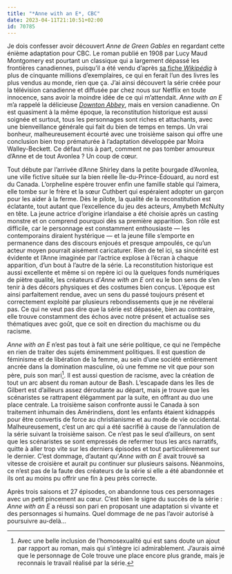 ```yaml
---
title: "*Anne with an E*, CBC"
date: 2023-04-11T21:10:51+02:00
id: 70785 
---
```


Je dois confesser avoir découvert *Anne de Green Gables* en regardant cette énième adaptation pour CBC. Le roman publié en 1908 par Lucy Maud Montgomery est pourtant un classique qui a largement dépassé les frontières canadiennes, puisqu’il a été vendu d’après [sa fiche *Wikipédia*](https://fr.wikipedia.org/wiki/Anne…_la_maison_aux_pignons_verts) à plus de cinquante millions d’exemplaires, ce qui en ferait l’un des livres les plus vendus au monde, rien que ça. J’ai ainsi découvert la série créée pour la télévision canadienne et diffusée par chez nous sur Netflix en toute innocence, sans avoir la moindre idée de ce qui m’attendait. *Anne with an E* m’a rappelé la délicieuse [*Downton Abbey*](https://voiretmanger.fr/downton-abbey-fellowes-itv1/), mais en version canadienne. On est quasiment à la même époque, la reconstitution historique est aussi soignée et surtout, tous les personnages sont riches et attachants, avec une bienveillance générale qui fait du bien de temps en temps. Un vrai bonheur, malheureusement écourté avec une troisième saison qui offre une conclusion bien trop prématurée à l’adaptation développée par Moira Walley-Beckett. Ce défaut mis à part, comment ne pas tomber amoureux d’Anne et de tout Avonlea ? Un coup de cœur.

Tout débute par l’arrivée d’Anne Shirley dans la petite bourgade d’Avonlea, une ville fictive située sur la bien réelle Île-du-Prince-Édouard, au nord est du Canada. L’orpheline espère trouver enfin une famille stable qui l’aimera, elle tombe sur le frère et la sœur Cuthbert qui espéraient adopter un garçon pour les aider à la ferme. Dès le pilote, la qualité de la reconstitution est éclatante, tout autant que l’excellence du jeu des acteurs, Amybeth McNulty en tête. La jeune actrice d’origine irlandaise a été choisie après un casting monstre et on comprend pourquoi dès sa première apparition. Son rôle est difficile, car le personnage est constamment enthousiaste — les contemporains diraient hystérique — et la jeune fille s’emporte en permanence dans des discours enjoués et presque ampoulés, ce qu’un acteur moyen pourrait aisément caricaturer. Rien de tel ici, sa sincérité est évidente et l’Anne imaginée par l’actrice explose à l’écran à chaque apparition, d’un bout à l’autre de la série. La reconstitution historique est aussi excellente et même si on repère ici ou là quelques fonds numériques de piètre qualité, les créateurs d’*Anne with an E* ont eu le bon sens de s’en tenir à des décors physiques et des costumes bien conçus. L’époque est ainsi parfaitement rendue, avec un sens du passé toujours présent et correctement exploité par plusieurs rebondissements que je ne révélerai pas. Ce qui ne veut pas dire que la série est dépassée, bien au contraire, elle trouve constamment des échos avec notre présent et actualise ses thématiques avec goût, que ce soit en direction du machisme ou du racisme.

*Anne with an E* n’est pas tout à fait une série politique, ce qui ne l’empêche en rien de traiter des sujets éminemment politiques. Il est question de féminisme et de libération de la femme, au sein d’une société entièrement ancrée dans la domination masculine, où une femme ne vit que pour son père, puis son mari[^1]. Il est aussi question de racisme, avec la création de tout un arc absent du roman autour de Bash. L’escapade dans les îles de Gilbert est d’ailleurs assez déroutante au départ, mais je trouve que les scénaristes se rattrapent élégamment par la suite, en offrant au duo une place centrale. La troisième saison confronte aussi le Canada à son traitement inhumain des Amérindiens, dont les enfants étaient kidnappés pour être convertis de force au christianisme et au mode de vie occidental. Malheureusement, c’est un arc qui a été sacrifié à cause de l’annulation de la série suivant la troisième saison. Ce n’est pas le seul d’ailleurs, on sent que les scénaristes se sont empressés de refermer tous les arcs narratifs, quitte à aller trop vite sur les derniers épisodes et tout particulièrement sur le dernier. C’est dommage, d’autant qu’*Anne with an E* avait trouvé sa vitesse de croisière et aurait pu continuer sur plusieurs saisons. Néanmoins, ce n’est pas de la faute des créateurs de la série si elle a été abandonnée et ils ont au moins pu offrir une fin à peu près correcte.

Après trois saisons et 27 épisodes, on abandonne tous ces personnages avec un petit pincement au cœur. C’est bien le signe du succès de la série : *Anne with an E* a réussi son pari en proposant une adaptation si vivante et des personnages si humains. Quel dommage de ne pas l’avoir autorisé à poursuivre au-delà…

[^1]: Avec une belle inclusion de l’homosexualité qui est sans doute un ajout par rapport au roman, mais qui s’intègre ici admirablement. J’aurais aimé que le personnage de Cole trouve une place encore plus grande, mais je reconnais le travail réalisé par la série.